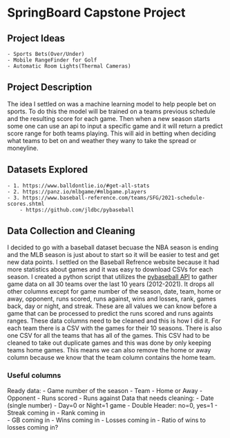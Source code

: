 # SpringBoard Capstone Project

## Project Ideas
    - Sports Bets(Over/Under)
    - Mobile RangeFinder for Golf
    - Automatic Room Lights(Thermal Cameras)

## Project Description
The idea I settled on was a machine learning model to help people bet on sports. To do this the model will be trained on a teams previous schedule and the resulting score for each game. Then when a new season starts some one can use an api to input a specific game and it will return a predict score range for both teams playing. This will aid in betting when deciding what teams to bet on and weather they wany to take the spread or moneyline. 

## Datasets Explored
    - 1. https://www.balldontlie.io/#get-all-stats
    - 2. https://panz.io/mlbgame/#mlbgame.players
    - 3. https://www.baseball-reference.com/teams/SFG/2021-schedule-scores.shtml
        - https://github.com/jldbc/pybaseball

## Data Collection and Cleaning
I decided to go with a baseball dataset becuase the NBA season is ending and the MLB season is just about to start so it will be easier to test and get new data points. I settled on the Baseball Refrence website because it had more statistics about games and it was easy to download CSVs for each season. I created a python script that utilizes the [pybaseball API](https://github.com/jldbc/pybaseball) to gather game data on all 30 teams over the last 10 years (2012-2021). It drops all other columns except for game number of the season, date, team, home or away, opponent, runs scored, runs against, wins and losses, rank, games back, day or night, and streak. These are all values we can know before a game that can be processed to predict the runs scored and runs againts ranges. These data columns need to be cleaned and this is how I did it. For each team there is a CSV with the games for their 10 seasons. There is also one CSV for all the teams that has all of the games. This CSV had to be cleaned to take out duplicate games and this was done by only keeping teams home games. This means we can also remove the home or away column because we know that the team column contains the home team. 

### Useful columns
Ready data:
    - Game number of the season
    - Team
    - Home or Away
    - Opponent
    - Runs scored
    - Runs against
Data that needs cleaning:
    - Date (single number)
    - Day=0 or Night=1 game 
    - Double Header: no=0, yes=1
    - Streak coming in
    - Rank coming in  
    - GB coming in
    - Wins coming in
    - Losses coming in
    - Ratio of wins to losses coming in?